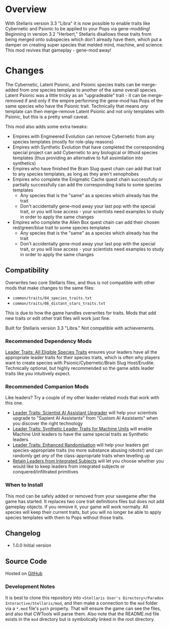 # Overview

With Stellaris version 3.3 "Libra" it is now possible to enable traits like Cybernetic and Psionic to be applied to your Pops via gene-modding!  Beginning in version 3.2 "Herbert," Stellaris disallows these traits from being merged onto subspecies which don't already have them, which put a damper on creating super species that melded mind, machine, and science.  This mod revives that gameplay - gene-mod away!

# Changes

The Cybernetic, Latent Psionic, and Psionic species traits can be merge-added from one species template to another of the same overall species.  Latent Psionic was a little tricky as an "upgradeable" trait - it can be merge-removed if and only if the empire performing the gene-mod has Pops of the same species who have the Psionic trait.  Technically that means _any_ template can then merge-remove Latent Psionic and not only templates with Psionic, but this is a pretty small caveat.

This mod also adds some extra tweaks:

* Empires with Engineered Evolution can remove Cybernetic from any species templates (mostly for role-play reasons)
* Empires with Synthetic Evolution that have completed the corresponding special project can add Cybernetic to any biological or lithoid species templates (thus providing an alternative to full assimilation into synthetics)
* Empires who have finished the Brain Slug quest chain can add that trait to any species templates, as long as they aren't xenophobes
* Empires who complete the Enigmatic Cache quest chain successfully or partially successfully can add the corresponding traits to some species templates
    * Any species that is the "same" as a species which already has the trait
    * Don't accidentally gene-mod away your last pop with the special trait, or you will lose access - your scientists need examples to study in order to apply the same changes
* Empires who complete the Alien Box quest chain can add their chosen red/green/blue trait to some species templates
    * Any species that is the "same" as a species which already has the trait
    * Don't accidentally gene-mod away your last pop with the special trait, or you will lose access - your scientists need examples to study in order to apply the same changes

## Compatibility

Overwrites two core Stellaris files, and thus is not compatible with other mods that make changes to the same files:

* `common/traits/04_species_traits.txt`
* `common/traits/06_distant_stars_traits.txt`

This is due to how the game handles overwrites for traits.  Mods that add new traits or edit other trait files will work just fine.

Built for Stellaris version 3.3 "Libra." Not compatible with achievements.

### Recommended Dependency Mods

[Leader Traits: All Eligible Species Traits](https://steamcommunity.com/sharedfiles/filedetails/?id=2499031295) ensures your leaders have all the appropriate leader traits for their species traits, which is often why players want to create species with Psionic/Cybernetic/Brain Slug Host/Erudite.  Technically optional, but highly recommended so the game adds leader traits like you intuitively expect.

### Recommended Companion Mods

Like leaders?  Try a couple of my other leader-related mods that work with this one.

* [Leader Traits: Scientist AI Assistant Upgrader](https://steamcommunity.com/sharedfiles/filedetails/?id=2498166286) will help your scientists upgrade to "Sapient AI Assistants" from "Custom AI Assistants" when you discover the right technology
* [Leader Traits: Synthetic Leader Traits for Machine Units](https://steamcommunity.com/sharedfiles/filedetails/?id=2642820468) will enable Machine Unit leaders to have the same special traits as Synthetic leaders
* [Leader Traits: Enhanced Randomisation](https://steamcommunity.com/sharedfiles/filedetails/?id=2553806265) will help your leaders get species-appropriate traits (no more substance abusing robots!) and can randomly get _any_ of the class-appropriate traits when levelling up
* [Retain Leaders from Integrated Subjects](https://steamcommunity.com/sharedfiles/filedetails/?id=2553818684) will let you choose whether you would like to keep leaders from integrated subjects or conquered/infiltrated primitives

### When to Install

This mod can be safely added or removed from your savegame after the game has started.  It replaces two core trait definitions files but does not add gameplay objects.  If you remove it, your game will work normally.  All species will keep their current traits, but you will no longer be able to apply species templates with them to Pops without those traits.

## Changelog

* 1.0.0 Initial version

## Source Code

Hosted on [GitHub](https://github.com/corsairmarks/leader_traits_merge_add)

### Development Notes

It is best to clone this repository into `<Stellaris User's Directory>/Paradox Interactive/Stellaris/mod`, and then make a connection to the `mod` folder via a `*.mod` file's `path` property.  That will ensure the game can see the files, and also that CWTools will parse them.  Also note that the README.md file exists in the `mod` directory but is symbolically linked in the root directory.